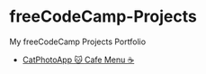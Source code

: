 # freeCodeCamp-Projects
My freeCodeCamp Projects Portfolio
<ul>
<li>
<a href="https://github.com/jennisa1/freeCodeCamp-Projects/tree/main/Cat%20Photo%20Album%20app" onclick="window.open('https://github.com/jennisa1/freeCodeCamp-Projects/tree/main/Cat%20Photo%20Album%20app', '_self'); target="blank">CatPhotoApp 🐱
<a href="https://github.com/jennisa1/freeCodeCamp-Projects/tree/main/Cafe%20Menu%20%E2%98%95"
onclick="window.open(https://github.com/jennisa1/freeCodeCamp-Projects/tree/main/Cafe%20Menu%20%E2%98%95", '_self'); target="blank">Cafe Menu ☕                                                                              
</li>
</ul>

